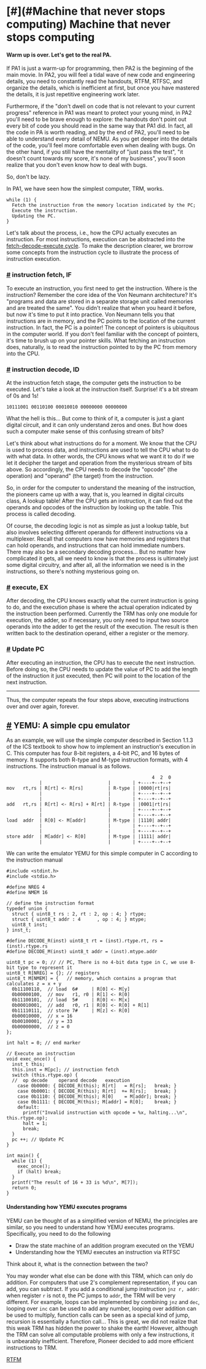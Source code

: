 [#](#Machine that never stops computing) Machine that never stops computing
=====================

#### Warm up is over. Let's get to the real PA.

If PA1 is just a warm-up for programming, then PA2 is the beginning of the main movie. In PA2, you will feel a tidal wave of new code and engineering details, you need to constantly read the handouts, RTFM, RTFSC, and organize the details, which is inefficient at first, but once you have mastered the details, it is just repetitive engineering work later.

Furthermore, if the "don't dwell on code that is not relevant to your current progress" reference in PA1 was meant to protect your young mind, in PA2 you'll need to be brave enough to explore: the handouts don't point out every bit of code you should read in the same way that PA1 did. In fact, all the code in PA is worth reading, and by the end of PA2, you'll need to be able to understand every detail of NEMU. As you get deeper into the details of the code, you'll feel more comfortable even when dealing with bugs. On the other hand, if you still have the mentality of "just pass the test", "it doesn't count towards my score, it's none of my business", you'll soon realize that you don't even know how to deal with bugs.

So, don't be lazy.

In PA1, we have seen how the simplest computer, TRM, works.

    while (1) {
      Fetch the instruction from the memory location indicated by the PC;
      Execute the instruction.
      Updating the PC.
    }
    

Let's talk about the process, i.e., how the CPU actually executes an instruction. For most instructions, execution can be abstracted into the [fetch-decode-execute cycle](https://en.wikipedia.org/wiki/Instruction_cycle). To make the description clearer, we brorrow some concepts from the instruction cycle to illustrate the process of instruction execution.

### [#](#instruction-fetch-if) instruction fetch, IF

To execute an instruction, you first need to get the instruction. Where is the instruction? Remember the core idea of the Von Neumann architecture? It's "programs and data are stored in a separate storage unit called memories and are treated the same". You didn't realize that when you heard it before, but now it's time to put it into practice. Von Neumann tells you that instructions are in memory, and the PC points to the location of the current instruction. In fact, the PC is a pointer! The concept of pointers is ubiquitous in the computer world. If you don't feel familiar with the concept of pointers, it's time to brush up on your pointer skills. What fetching an instruction does, naturally, is to read the instruction pointed to by the PC from memory into the CPU.

### [#](#instruction-decode-id) instruction decode, ID

At the instruction fetch stage, the computer gets the instruction to be executed. Let's take a look at the instruction itself. Surprise! it's a bit stream of 0s and 1s!

    10111001 00110100 00010010 00000000 00000000
    

What the hell is this... But come to think of it, a computer is just a giant digital circuit, and it can only understand zeros and ones. But how does such a computer make sense of this confusing stream of bits?

Let's think about what instructions do for a moment. We know that the CPU is used to process data, and instructions are used to tell the CPU what to do with what data. In other words, the CPU knows what we want it to do if we let it decipher the target and operation from the mysterious stream of bits above. So accordingly, the CPU needs to decode the "opcode" (the operation) and "operand" (the target) from the instruction.

So, in order for the computer to understand the meaning of the instruction, the pioneers came up with a way, that is, you learned in digital circuits class, A lookup table! After the CPU gets an instruction, it can find out the operands and opcodes of the instruction by looking up the table. This process is called decoding.

Of course, the decoding logic is not as simple as just a lookup table, but also involves selecting different operands for different instructions via a multiplexer. Recall that computers now have memories and registers that can hold operands, and instructions that can hold immediate numbers. There may also be a secondary decoding process... But no matter how complicated it gets, all we need to know is that the process is ultimately just some digital circuitry, and after all, all the information we need is in the instructions, so there's nothing mysterious going on.

### [#](#execute-ex) execute, EX

After decoding, the CPU knows exactly what the current instruction is going to do, and the execution phase is where the actual operation indicated by the instruction been performed. Currently the TRM has only one module for execution, the adder, so if necessary, you only need to input two source operands into the adder to get the result of the execution. The result is then written back to the destination operand, either a register or the memory.

### [#](#Update-pc) Update PC

After executing an instruction, the CPU has to execute the next instruction. Before doing so, the CPU needs to update the value of PC to add the length of the instruction it just executed, then PC will point to the location of the next instruction.

* * *

Thus, the computer repeats the four steps above, executing instructions over and over again, forever.

[#](#yemu-A-simple-cpu-emulator) YEMU: A simple cpu emulator
----------------------------------------

As an example, we will use the simple computer described in Section 1.1.3 of the ICS textbook to show how to implement an instruction's execution in C. This computer has four 8-bit registers, a 4-bit PC, and 16 bytes of memory. It supports both R-type and M-type instruction formats, with 4 instructions. The instruction manual is as follows.

                                                         4  2  0
                |                        |        | +----+--+--+
    mov   rt,rs | R[rt] <- R[rs]         | R-type | |0000|rt|rs|
                |                        |        | +----+--+--+
                |                        |        | +----+--+--+
    add   rt,rs | R[rt] <- R[rs] + R[rt] | R-type | |0001|rt|rs|
                |                        |        | +----+--+--+
                |                        |        | +----+--+--+
    load  addr  | R[0] <- M[addr]        | M-type | |1110| addr|
                |                        |        | +----+--+--+
                |                        |        | +----+--+--+
    store addr  | M[addr] <- R[0]        | M-type | |1111| addr|
                |                        |        | +----+--+--+
    

We can write the emulator YEMU for this simple computer in C according to the instruction manual

    #include <stdint.h>
    #include <stdio.h>
    
    #define NREG 4
    #define NMEM 16
    
    // define the instruction format
    typedef union {
      struct { uint8_t rs : 2, rt : 2, op : 4; } rtype;
      struct { uint8_t addr : 4      , op : 4; } mtype;
      uint8_t inst;
    } inst_t;
    
    #define DECODE_R(inst) uint8_t rt = (inst).rtype.rt, rs = (inst).rtype.rs
    #define DECODE_M(inst) uint8_t addr = (inst).mtype.addr
    
    uint8_t pc = 0; // // PC, There is no 4-bit data type in C, we use 8-bit type to represent it
    uint8_t R[NREG] = {}; // registers
    uint8_t M[NMEM] = {   // memory, which contains a program that calculates z = x + y
      0b11100110,  // load  6#     | R[0] <- M[y]
      0b00000100,  // mov   r1, r0 | R[1] <- R[0]
      0b11100101,  // load  5#     | R[0] <- M[x]
      0b00010001,  // add   r0, r1 | R[0] <- R[0] + R[1]
      0b11110111,  // store 7#     | M[z] <- R[0]
      0b00010000,  // x = 16
      0b00100001,  // y = 33
      0b00000000,  // z = 0
    };
    
    int halt = 0; // end marker
    
    // Execute an instruction
    void exec_once() {
      inst_t this;
      this.inst = M[pc]; // instruction fetch
      switch (this.rtype.op) {
      //  op decode    operand decode   execution
        case 0b0000: { DECODE_R(this); R[rt]   = R[rs];   break; }
        case 0b0001: { DECODE_R(this); R[rt]  += R[rs];   break; }
        case 0b1110: { DECODE_M(this); R[0]    = M[addr]; break; }
        case 0b1111: { DECODE_M(this); M[addr] = R[0];    break; }
        default:
          printf("Invalid instruction with opcode = %x, halting...\n", this.rtype.op);
          halt = 1;
          break;
      }
      pc ++; // Update PC
    }
    
    int main() {
      while (1) {
        exec_once();
        if (halt) break;
      }
      printf("The result of 16 + 33 is %d\n", M[7]);
      return 0;
    }
    

#### Understanding how YEMU executes programs

YEMU can be thought of as a simplified version of NEMU, the principles are similar, so you need to understand how YEMU executes programs. Specifically, you need to do the following

*   Draw the state machine of an addition program executed on the YEMU
*   Understanding how the YEMU executes an instruction via RTFSC

Think about it, what is the connection between the two?

You may wonder what else can be done with this TRM, which can only do addition. For computers that use 2's complement representation, if you can add, you can subtract. If you add a conditional jump instruction `jnz r, addr`: when register `r` is not `0`, the PC jumps to `addr`, the TRM will be very different. For example, loops can be implemented by combining `jnz` and `dec`, looping over `inc` can be used to add any number, looping over addition can be used to multiply, function calls can be seen as a special kind of jump, recursion is essentially a function call... This is great, we did not realize that this weak TRM has hidden the power to shake the earth! However, although the TRM can solve all computable problems with only a few instructions, it is unbearably inefficient. Therefore, Pioneer decided to add more efficient instructions to TRM.

[RTFM](/docs/ics-pa/2.2.html)
